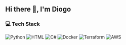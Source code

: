 ## **Hi there 👋, I'm Diogo**

### **:computer: Tech Stack**
![Python](https://img.shields.io/badge/Python-05122A?style=flat-square&logo=python)
![HTML](https://img.shields.io/badge/HTML5-05122A?style=flat-square&logo=HTML5)
![C#](https://img.shields.io/badge/CSharp-05122A?style=flat-square&logo=csharp)
![Docker](https://img.shields.io/badge/Docker-05122A?style=flat-square&logo=docker)
![Terraform](https://img.shields.io/badge/Terraform-05122A?style=flat-square&logo=terraform)
![AWS](https://img.shields.io/badge/AWS-05122A?style=flat-square&logo=amazonaws)

<!--
**Diogo56/Diogo56** is a ✨ _special_ ✨ repository because its `README.md` (this file) appears on your GitHub profile.

Here are some ideas to get you started:

- 🔭 I’m currently working on ...
- 🌱 I’m currently learning ...
- 👯 I’m looking to collaborate on ...
- 🤔 I’m looking for help with ...
- 💬 Ask me about ...
- 📫 How to reach me: ...
- 😄 Pronouns: ...
- ⚡ Fun fact: ...
-->

